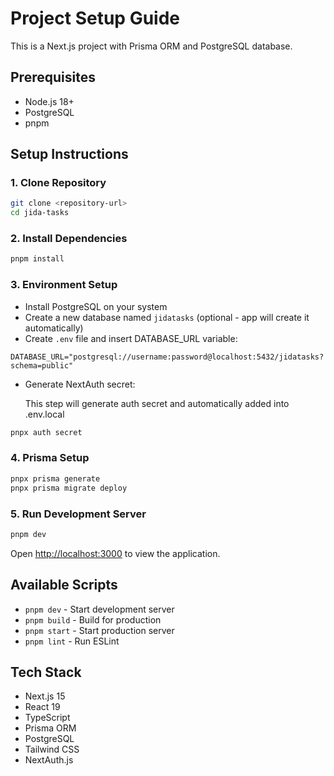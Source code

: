 # Project Setup Guide

This is a Next.js project with Prisma ORM and PostgreSQL database.

## Prerequisites

- Node.js 18+
- PostgreSQL
- pnpm

## Setup Instructions

### 1. Clone Repository

```bash
git clone <repository-url>
cd jida-tasks
```

### 2. Install Dependencies

```bash
pnpm install
```

### 3. Environment Setup

- Install PostgreSQL on your system
- Create a new database named `jidatasks` (optional - app will create it automatically)
- Create `.env` file and insert DATABASE_URL variable:

```env
DATABASE_URL="postgresql://username:password@localhost:5432/jidatasks?schema=public"
```

- Generate NextAuth secret:

  This step will generate auth secret and automatically added into .env.local

```bash
pnpx auth secret
```

### 4. Prisma Setup

```bash
pnpx prisma generate
pnpx prisma migrate deploy
```

### 5. Run Development Server

```bash
pnpm dev
```

Open [http://localhost:3000](http://localhost:3000) to view the application.

## Available Scripts

- `pnpm dev` - Start development server
- `pnpm build` - Build for production
- `pnpm start` - Start production server
- `pnpm lint` - Run ESLint

## Tech Stack

- Next.js 15
- React 19
- TypeScript
- Prisma ORM
- PostgreSQL
- Tailwind CSS
- NextAuth.js
